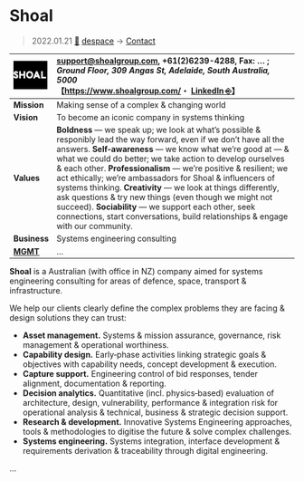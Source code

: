# Shoal
> 2022.01.21 [🚀](../../index/index.md) [despace](../index.md) → [Contact](../contact.md)

|[![](../f/contact/s/shoal_logo1_thumb.webp)](../f/contact/s/shoal_logo1.png)|<support@shoalgroup.com>, +61(2)6239-4288, Fax: … ;<br> *Ground Floor, 309 Angas St, Adelaide, South Australia, 5000*<br> 【<https://www.shoalgroup.com/>・ [LinkedIn ⎆](https://www.linkedin.com/company/shoal-group-pty-ltd)】|
|:--|:--|
|**Mission**|Making sense of a complex & changing world|
|**Vision**|To become an iconic company in systems thinking|
|**Values**|**Boldness** — we speak up; we look at what’s possible & responibly lead the way forward, even if we don’t have all the answers. **Self‑awareness** — we know what we’re good at — & what we could do better; we take action to develop ourselves & each other. **Professionalism** — we’re positive & resilient; we act ethically; we’re ambassadors for Shoal & influencers of systems thinking. **Creativity** — we look at things differently, ask questions & try new things (even though we might not succeed). **Sociability** — we support each other, seek connections, start conversations, build relationships & engage with our community.|
|**Business**|Systems engineering consulting|
|**[MGMT](../mgmt.md)**|…|

**Shoal** is a Australian (with office in NZ) company aimed for systems engineering consulting for areas of defence, space, transport & infrastructure.

We help our clients clearly define the complex problems they are facing & design solutions they can trust:

   - **Asset management.** Systems & mission assurance, governance, risk management & operational worthiness.
   - **Capability design.** Early‑phase activities linking strategic goals & objectives with capability needs, concept development & execution.
   - **Capture support.** Engineering control of bid responses, tender alignment, documentation & reporting.
   - **Decision analytics.** Quantitative (incl. physics‑based) evaluation of architecture, design, vulnerability, performance & integration risk for operational analysis & technical, business & strategic decision support.
   - **Research & development.** Innovative Systems Engineering approaches, tools & methodologies to digitise the future & solve complex challenges.
   - **Systems engineering.** Systems integration, interface development & requirements derivation & traceability through digital engineering.

<p style="page-break-after:always"> </p>

…
